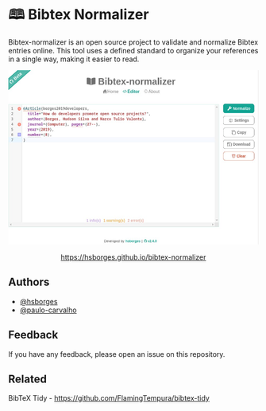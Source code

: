 # 🕮 Bibtex Normalizer

Bibtex-normalizer is an open source project to validate and normalize Bibtex entries online. This tool uses a defined standard to organize your references in a single way, making it easier to read.

<p align="center">
<img src="public/images/screenshot.png" height="350px" />
</p>
<p align="center">
<a href="https://hsborges.github.io/bibtex-normalizer">https://hsborges.github.io/bibtex-normalizer</a>
</p>

## Authors

- [@hsborges](https://www.github.com/hsborges)
- [@paulo-carvalho](https://www.github.com/paulo-carvalho)

## Feedback

If you have any feedback, please open an issue on this repository.

## Related

BibTeX Tidy - https://github.com/FlamingTempura/bibtex-tidy
